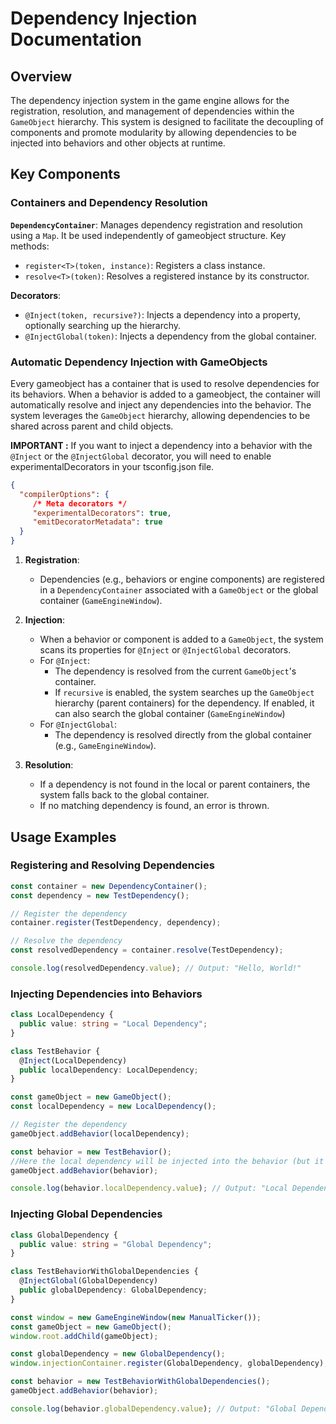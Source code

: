 # Dependency Injection Documentation

## Overview

The dependency injection system in the game engine allows for the registration, resolution, and management of dependencies within the `GameObject` hierarchy. This system is designed to facilitate the decoupling of components and promote modularity by allowing dependencies to be injected into behaviors and other objects at runtime.

## Key Components
### Containers and Dependency Resolution

**`DependencyContainer`**: Manages dependency registration and resolution using a `Map`. 
It be used independently of gameobject structure. Key methods:
  - `register<T>(token, instance)`: Registers a class instance.
  - `resolve<T>(token)`: Resolves a registered instance by its constructor.

**Decorators**:
- `@Inject(token, recursive?)`: Injects a dependency into a property, optionally searching up the hierarchy.
- `@InjectGlobal(token)`: Injects a dependency from the global container.

### Automatic Dependency Injection with GameObjects
Every gameobject has a container that is used to resolve dependencies for its behaviors. When a behavior is added to a gameobject, the container will automatically resolve and inject any dependencies into the behavior. The system leverages the `GameObject` hierarchy, allowing dependencies to be shared across parent and child objects.

**IMPORTANT :** If you want to inject a dependency into a behavior with the `@Inject` or the `@InjectGlobal` decorator, you will need to enable experimentalDecorators in your tsconfig.json file.
```json
{
  "compilerOptions": {
     /* Meta decorators */
     "experimentalDecorators": true,
     "emitDecoratorMetadata": true
  }
}
```

1. **Registration**:
    - Dependencies (e.g., behaviors or engine components) are registered in a `DependencyContainer` associated with a `GameObject` or the global container (`GameEngineWindow`).

2. **Injection**:
    - When a behavior or component is added to a `GameObject`, the system scans its properties for `@Inject` or `@InjectGlobal` decorators.
    - For `@Inject`:
        - The dependency is resolved from the current `GameObject`'s container.
        - If `recursive` is enabled, the system searches up the `GameObject` hierarchy (parent containers) for the dependency. If enabled, it can also search the global container (`GameEngineWindow`)
    - For `@InjectGlobal`:
        - The dependency is resolved directly from the global container (e.g., `GameEngineWindow`).

3. **Resolution**:
    - If a dependency is not found in the local or parent containers, the system falls back to the global container.
    - If no matching dependency is found, an error is thrown.
## Usage Examples

### Registering and Resolving Dependencies

```typescript
const container = new DependencyContainer();
const dependency = new TestDependency();

// Register the dependency
container.register(TestDependency, dependency);

// Resolve the dependency
const resolvedDependency = container.resolve(TestDependency);

console.log(resolvedDependency.value); // Output: "Hello, World!"
```

### Injecting Dependencies into Behaviors

```typescript
class LocalDependency {
  public value: string = "Local Dependency";
}

class TestBehavior {
  @Inject(LocalDependency)
  public localDependency: LocalDependency;
}

const gameObject = new GameObject();
const localDependency = new LocalDependency();

// Register the dependency
gameObject.addBehavior(localDependency);

const behavior = new TestBehavior();
//Here the local dependency will be injected into the behavior (but it will also register TestBehavior as a dependency)
gameObject.addBehavior(behavior);

console.log(behavior.localDependency.value); // Output: "Local Dependency"
```

### Injecting Global Dependencies

```typescript
class GlobalDependency {
  public value: string = "Global Dependency";
}

class TestBehaviorWithGlobalDependencies {
  @InjectGlobal(GlobalDependency)
  public globalDependency: GlobalDependency;
}

const window = new GameEngineWindow(new ManualTicker());
const gameObject = new GameObject();
window.root.addChild(gameObject);

const globalDependency = new GlobalDependency();
window.injectionContainer.register(GlobalDependency, globalDependency);

const behavior = new TestBehaviorWithGlobalDependencies();
gameObject.addBehavior(behavior);

console.log(behavior.globalDependency.value); // Output: "Global Dependency"
```